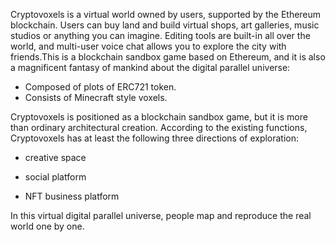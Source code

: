 Cryptovoxels is a virtual world owned by users, supported by the Ethereum blockchain. Users can buy land and build virtual shops, art galleries, music studios or anything you can imagine. Editing tools are built-in all over the world, and multi-user voice chat allows you to explore the city with friends.This is a blockchain sandbox game based on Ethereum, and it is also a magnificent fantasy of mankind about the digital parallel universe:

* Composed of plots of ERC721 token.
* Consists of Minecraft style voxels.

Cryptovoxels is positioned as a blockchain sandbox game, but it is more than ordinary architectural creation. According to the existing functions, Cryptovoxels has at least the following three directions of exploration:

* creative space
* social platform

* NFT business platform

In this virtual digital parallel universe, people map and reproduce the real world one by one.